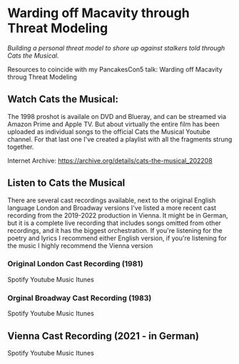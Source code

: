 # Warding off Macavity through Threat Modeling
*Building a personal threat model to shore up against stalkers told through Cats the Musical.*

Resources to coincide with my PancakesCon5 talk: Warding off Macavity throug Threat Modeling

## Watch Cats the Musical:
The 1998 proshot is availale on DVD and Blueray, and can be streamed via Amazon Prime and Apple TV. But about virtually the entire film has been uploaded as individual songs to the official Cats the Musical Youtube channel. For that last one I've created a playlist with all the fragments strung together. 


Internet Archive: https://archive.org/details/cats-the-musical_202208



## Listen to Cats the Musical
There are several cast recordings available, next to the original English language London and Broadway versions I've listed a more recent cast recording from the 2019-2022 production in Vienna. It might be in German, but it is a complete live recording that includes songs omitted from other recordings, and it has the biggest orchestration. If you're listening for the poetry and lyrics I recommend either English version, if you're listening for the music I highly recommend the Vienna version

### Original London Cast Recording (1981)
Spotify
Youtube Music
Itunes

### Orginal Broadway Cast Recording (1983)
Spotify
Youtube Music
Itunes

## Vienna Cast Recording (2021 - in German)
Spotify
Youtube Music
Itunes
